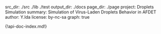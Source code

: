 src_dir: ./src
        ./lib
        ./test
output_dir: ./docs
page_dir: ./page
project: Droplets Simulation
summary: Simulation of Virus-Laden Droplets Behavior in AFDET
author: Y.Ida
license: by-nc-sa
graph: true

{!api-doc-index.md!}
